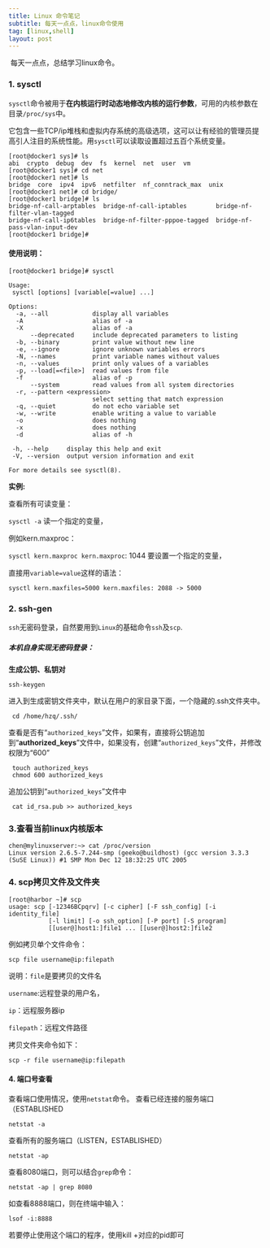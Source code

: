 ```yaml
---
title: Linux 命令笔记
subtitle: 每天一点点，linux命令使用
tag: [linux,shell]
layout: post
---
```


​	每天一点点，总结学习linux命令。

### 1. sysctl

​	`sysctl`命令被用于**在内核运行时动态地修改内核的运行参数**，可用的内核参数在目录`/proc/sys`中。

​	它包含一些TCP/ip堆栈和虚拟内存系统的高级选项，这可以让有经验的管理员提高引人注目的系统性能。用`sysctl`可以读取设置超过五百个系统变量。

```shell
[root@docker1 sys]# ls
abi  crypto  debug  dev  fs  kernel  net  user  vm
[root@docker1 sys]# cd net
[root@docker1 net]# ls
bridge  core  ipv4  ipv6  netfilter  nf_conntrack_max  unix
[root@docker1 net]# cd bridge/
[root@docker1 bridge]# ls
bridge-nf-call-arptables  bridge-nf-call-iptables        bridge-nf-filter-vlan-tagged
bridge-nf-call-ip6tables  bridge-nf-filter-pppoe-tagged  bridge-nf-pass-vlan-input-dev
[root@docker1 bridge]#
```

#### 使用说明：

```shell
[root@docker1 bridge]# sysctl

Usage:
 sysctl [options] [variable[=value] ...]

Options:
  -a, --all            display all variables
  -A                   alias of -a
  -X                   alias of -a
      --deprecated     include deprecated parameters to listing
  -b, --binary         print value without new line
  -e, --ignore         ignore unknown variables errors
  -N, --names          print variable names without values
  -n, --values         print only values of a variables
  -p, --load[=<file>]  read values from file
  -f                   alias of -p
      --system         read values from all system directories
  -r, --pattern <expression>
                       select setting that match expression
  -q, --quiet          do not echo variable set
  -w, --write          enable writing a value to variable
  -o                   does nothing
  -x                   does nothing
  -d                   alias of -h

 -h, --help     display this help and exit
 -V, --version  output version information and exit

For more details see sysctl(8).
```

**实例:**

查看所有可读变量：

`sysctl -a` 读一个指定的变量，

例如kern.maxproc：

`sysctl kern.maxproc kern.maxproc`: 1044 要设置一个指定的变量，

直接用`variable=value`这样的语法：

`sysctl kern.maxfiles=5000 kern.maxfiles: 2088 -> 5000`



### 2. ssh-gen

`ssh`无密码登录，自然要用到`Linux`的基础命令`ssh`及`scp`.

##### 本机自身实现无密码登录：

**生成公钥、私钥对**

```shell
ssh-keygen
```

进入到生成密钥文件夹中，默认在用户的家目录下面，一个隐藏的.ssh文件夹中。

```shell
 cd /home/hzq/.ssh/
```

查看是否有“`authorized_keys`”文件，如果有，直接将公钥追加到“**authorized_keys**”文件中，如果没有，创建“`authorized_keys`”文件，并修改权限为“600”

```shell
 touch authorized_keys
 chmod 600 authorized_keys 
```

追加公钥到“`authorized_keys`”文件中

```shell
 cat id_rsa.pub >> authorized_keys 
```

### 3.查看当前linux内核版本

```shell
chen@mylinuxserver:~> cat /proc/version
Linux version 2.6.5-7.244-smp (geeko@buildhost) (gcc version 3.3.3 (SuSE Linux)) #1 SMP Mon Dec 12 18:32:25 UTC 2005
```



### 4. scp拷贝文件及文件夹

```shell
[root@harbor ~]# scp
usage: scp [-12346BCpqrv] [-c cipher] [-F ssh_config] [-i identity_file]
           [-l limit] [-o ssh_option] [-P port] [-S program]
           [[user@]host1:]file1 ... [[user@]host2:]file2
```

例如拷贝单个文件命令：

`scp file username@ip:filepath`

说明：`file`是要拷贝的文件名   

`username`:远程登录的用户名，

`ip`：远程服务器ip

`filepath`：远程文件路径

拷贝文件夹命令如下：

```shell
scp -r file username@ip:filepath
```



#### 4. 端口号查看

查看端口使用情况，使用`netstat`命令。
查看已经连接的服务端口（ESTABLISHED
　

```shell
netstat -a
```


查看所有的服务端口（LISTEN，ESTABLISHED）
　

```shell
netstat -ap
```

 


查看8080端口，则可以结合`grep`命令：

 

```shell
netstat -ap | grep 8080
```

 


如查看8888端口，则在终端中输入：

```shell
lsof -i:8888
```

若要停止使用这个端口的程序，使用kill +对应的pid即可

